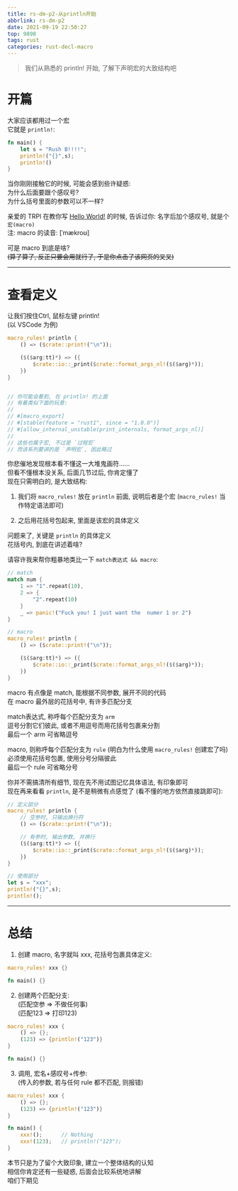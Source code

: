 ```yaml
---
title: rs-dm-p2-从println开始
abbrlink: rs-dm-p2
date: 2021-09-19 22:50:27
top: 9898
tags: rust
categories: rust-decl-macro
---
```

> 我们从熟悉的 println! 开始, 了解下声明宏的大致结构吧  
<!-- more -->
# 开篇  
大家应该都用过一个宏  
它就是 `println!`:  

```rust 
fn main() {
	let s = "Rush B!!!!";
	println!("{}",s);
	println!()
}
```

当你刚刚接触它的时候, 可能会感到些许疑惑:  
为什么后面要跟个感叹号?  
为什么括号里面的参数可以不一样?  

亲爱的 TRPl 在教你写 [Hello World!](https://kaisery.github.io/trpl-zh-cn/ch01-02-hello-world.html#%E5%88%86%E6%9E%90%E8%BF%99%E4%B8%AA-rust-%E7%A8%8B%E5%BA%8F) 的时候, 告诉过你: 名字后加个感叹号, 就是个 `宏(macro)`  
注: macro 的读音: [ˈmækroʊ]

可是 macro 到底是啥?  
~~(算了算了, 反正只要会用就行了, 于是你点击了该网页的叉叉)~~  

- - -
# 查看定义  
让我们按住Ctrl, 鼠标左键 println!  
(以 VSCode 为例)  


```rust
macro_rules! println {
    () => ($crate::print!("\n"));

    ($($arg:tt)*) => ({
        $crate::io::_print($crate::format_args_nl!($($arg)*));
    })
}


// 你可能会看到, 在 println! 的上面
// 有着类似下面的玩意:  
// 
// #[macro_export]
// #[stable(feature = "rust1", since = "1.0.0")]
// #[allow_internal_unstable(print_internals, format_args_nl)]
// 
// 这些也属于宏, 不过是 `过程宏`
// 而该系列要讲的是 `声明宏`, 因此略过
```

你悲催地发现根本看不懂这一大堆鬼画符......  
但看不懂根本没关系, 后面几节过后, 你肯定懂了  
现在只需明白的, 是大致结构:  

1. 我们将 `macro_rules!` 放在 `println` 前面, 说明后者是个宏 
(`macro_rules!` 当作特定语法即可)  

2. 之后用花括号包起来, 里面是该宏的具体定义  

问题来了, 关键是 `println` 的具体定义  
花括号内, 到底在讲述着啥?  

请容许我来帮你粗暴地类比一下 `match表达式 && macro`:  

```rust
// match
match num {
	1 => "1".repeat(10),
	2 => {
		"2".repeat(10)
	}
	_ => panic!("Fuck you! I just want the  numer 1 or 2")
}

// macro
macro_rules! println {
    () => ($crate::print!("\n"));

    ($($arg:tt)*) => ({
        $crate::io::_print($crate::format_args_nl!($($arg)*));
    })
}
```

macro 有点像是 match, 能根据不同参数, 展开不同的代码  
在 macro 最外层的花括号中, 有许多匹配分支  

match表达式, 称呼每个匹配分支为 `arm`  
逗号分割它们彼此, 或者不用逗号而用花括号包裹来分割  
最后一个 arm 可省略逗号  

macro, 则称呼每个匹配分支为 `rule` (明白为什么使用 `macro_rules!` 创建宏了吗)  
必须使用花括号包裹, 使用分号分隔彼此  
最后一个 rule 可省略分号  

你并不需搞清所有细节, 现在先不用试图记忆具体语法, 有印象即可  
现在再来看看 `println`, 是不是稍微有点感觉了 (看不懂的地方依然直接跳即可):  

```rust
// 定义部分
macro_rules! println {
	// 空参时, 只输出换行符
    () => ($crate::print!("\n"));

	// 有参时, 输出参数, 并换行
    ($($arg:tt)*) => ({
        $crate::io::_print($crate::format_args_nl!($($arg)*));
    })
}

// 使用部分
let s = "xxx";
println!("{}",s);
println!();
```
- - -
# 总结  

1. 创建 macro, 名字就叫 xxx, 花括号包裹具体定义:  

```rust
macro_rules! xxx {}

fn main() {}
```

2. 创建两个匹配分支:  
(匹配空参 => 不做任何事)  
(匹配123 => 打印123)  

```rust
macro_rules! xxx {
	() => {};
	(123) => {println!("123")}
}

fn main() {}
```

3. 调用, 宏名+感叹号+传参:  
(传入的参数, 若与任何 rule 都不匹配, 则报错)

```rust
macro_rules! xxx {
	() => {};
	(123) => {println!("123")}
}

fn main() {
	xxx!();      // Nothing
	xxx!(123);   // println!("123");
}
```

本节只是为了留个大致印象, 建立一个整体结构的认知  
相信你肯定还有一些疑惑, 后面会比较系统地讲解  
咱们下期见  